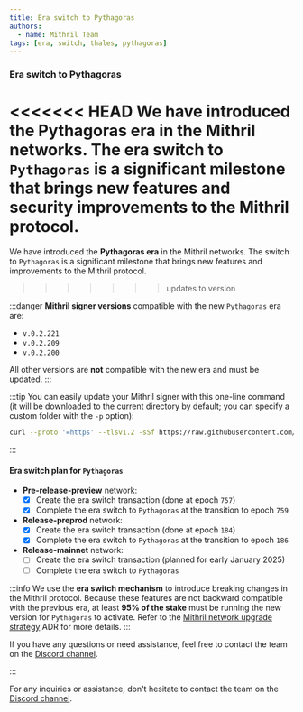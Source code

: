 ```yaml
---
title: Era switch to Pythagoras
authors:
  - name: Mithril Team
tags: [era, switch, thales, pythagoras]
---
```


### Era switch to Pythagoras

<<<<<<< HEAD
We have introduced the **Pythagoras era** in the Mithril networks. The era switch to `Pythagoras` is a significant milestone that brings new features and security improvements to the Mithril protocol.
=======
We have introduced the **Pythagoras era** in the Mithril networks. The switch to `Pythagoras` is a significant milestone that brings new features and improvements to the Mithril protocol.
>>>>>>> updates to version

:::danger
**Mithril signer versions** compatible with the new `Pythagoras` era are:

- `v.0.2.221`
- `v.0.2.209`
- `v.0.2.200`

All other versions are **not** compatible with the new era and must be updated.
:::

:::tip
You can easily update your Mithril signer with this one-line command (it will be downloaded to the current directory by default; you can specify a custom folder with the `-p` option):


```bash
curl --proto '=https' --tlsv1.2 -sSf https://raw.githubusercontent.com/input-output-hk/mithril/refs/heads/main/mithril-install.sh | sh -s -- -c mithril-signer -d latest -p $(pwd)
```

:::

#### Era switch plan for `Pythagoras`

- **Pre-release-preview** network:  
  - [x] Create the era switch transaction (done at epoch `757`)  
  - [x] Complete the era switch to `Pythagoras` at the transition to epoch `759`

- **Release-preprod** network:  
  - [x] Create the era switch transaction (done at epoch `184`) 
  - [x] Complete the era switch to `Pythagoras` at the transition to epoch `186`

- **Release-mainnet** network:  
  - [ ] Create the era switch transaction (planned for early January 2025)
  - [ ] Complete the era switch to `Pythagoras`

:::info
We use the **era switch mechanism** to introduce breaking changes in the Mithril protocol. Because these features are not backward compatible with the previous era, at least **95% of the stake** must be running the new version for `Pythagoras` to activate. Refer to the [Mithril network upgrade strategy](https://mithril.network/doc/adr/4) ADR for more details.
:::

If you have any questions or need assistance, feel free to contact the team on the [Discord channel](https://discord.gg/5kaErDKDRq).

:::

For any inquiries or assistance, don't hesitate to contact the team on the [Discord channel](https://discord.gg/5kaErDKDRq).
